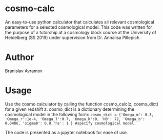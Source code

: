 # cosmo-calc
An easy-to-use python calculator that calculates all relevant cosmological parameters for a selected cosmological model. This code was written for the purpose of a tutorship at a cosmology block course at the University of Heidelberg (SS 2019) under supervision from Dr. Annalisa Pillepich. 

# Author 
Branislav Avramov

# Usage

Use the cosmo calculator by calling the function cosmo_calc(z, cosmo_dict) for a given redshift z. cosmo_dict is a dictionary determining the cosmological model in the following form: 
```cosmo_dict = {'Omega_m': 0.3, 'Omega_r':1e-4, 'Omega_l':0.7, 'Omega_k':0, 'H0': 72, 'Omega_b': 0.0486, 'sigma8': 0.8,'ns': 1 } #specify cosmological model.```

The code is presented as a jupyter notebook for ease of use. 




